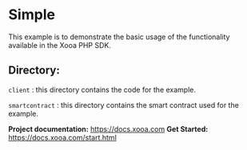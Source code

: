 # Simple 

This example is to demonstrate the basic usage of the functionality available in the Xooa PHP SDK.

## Directory:

``client`` : this directory contains the code for the example.

``smartcontract`` : this directory contains the smart contract used for the example. 


**Project documentation:** <https://docs.xooa.com>
**Get Started:** <https://docs.xooa.com/start.html>